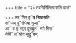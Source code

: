 +++
title = "२० तरणिरित्सिषासति वाजं"

+++
तर᳓णिर् इ᳓त् सिषासति  
वा᳓जम् पु᳓रंधिया युजा᳓  
आ᳓ व इ᳓न्द्रम् पुरुहूतं᳓ नमे गिरा᳓  
नेमिं᳓ त᳓ष्टेव सुद्रु᳓वम्